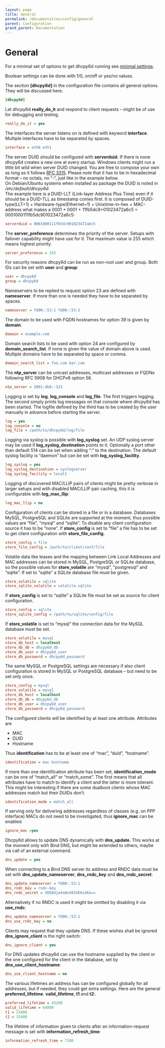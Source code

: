 ```yaml
---
layout: page
title: General
permalink: /documentation/config/general
parent: Configuration
grand_parent: Documentation
---
```


# General

For a minimal set of options to get dhcpy6d running see [minimal settings](/documentation/config/minimal/).

Boolean settings can be done with 1/0, on/off or yes/no values.

The section **[dhcpy6d]** in the configuration file contains all general options. They will be discussed here.

```ini
[dhcpy6d]
```

Let dhcpy6d **really_do_it** and respond to client requests – might be of use for debugging and testing.

```ini
really_do_it = yes
```

The interfaces the server listens on is defined with keyword **interface**. Multiple interfaces have to be separated by spaces.

```ini
interface = eth0 eth1
```

The server DUID should be configured with **serverduid**. If there is none dhcpy6d creates a new one at every startup. Windows clients might run a little bit wild when server DUID changed. You are free to compose your own as long as it follows [RFC 3315](http://tools.ietf.org/html/rfc3315). Please note that it has to be in hexadecimal format – no octals, no “-“, just like in the example below.  
On Debian/Ubuntu systems when installed as package the DUID is noted in _/etc/default/dhcpy6d_.  
The example here is a DUID-LLT (Link-layer Address Plus Time) even if it should be a DUID-TLL as timestamp comes first. It is composed of DUID-type(LLT=1) + Hardware-type(Ethernet=1) + Unixtime-in-hex + MAC-address what makes a 0001 + 0001 + 11fb5dc9+01023472a6c5 = 0001000111fb5dc901023472a6c5:

```ini
serverduid = 0001000111fb5dc901023472a6c5
```

The **server_preference** determines the priority of the server. Setups with failover capability might have use for it. The maximum value is 255 which means highest priority.

```ini
server_preference = 255
```

For security reasons dhcpy6d can be run as non-root user and group. Both IDs can be set with **user** and **group**:

```ini
user = dhcpy6d
group = dhcpy6d
```

Nameservers to be replied to request option 23 are defined with **nameserver**. If more than one is needed they have to be separated by spaces.

```ini
nameserver = fd00::53:1 fd00::53:2
```

The domain to be used with FQDN hostnames for option 39 is given by **domain**.

```ini
domain = example.com
```

Domain search lists to be used with option 24 are configured by **domain_search_list**. If none is given the value of domain above is used. Multiple domains have to be separated by space or comma.

```ini
domain_search_list = foo.com bar.com
```

The **ntp_server** can be unicast addresses, multicast addresses or FQDNs following RFC 5908 for DHCPv6 option 56.

```ini
ntp_server = 2001:db8::123
```

Logging is set by **log**, **log_console** and **log_file**. The first triggers logging. The second simply prints log messages on that console where dhcpy6d has been started. The logfile defined by the third has to be created by the user manually in advance before starting the server.

```ini
log = yes
log_console = no
log_file = /path/to/dhcpy6d/log/file
```

Logging via syslog is possible with **log_syslog** set. An UDP syslog server may be used if **log_syslog_destination** points to it. Optionally a port other than default 514 can be set when adding “:” to the destination. The default syslog facility is “daemon” but can be set with **log_syslog_facility**.

```ini
log_syslog = yes
log_syslog_destination = syslogserver
log_syslog_facility = local1
```

Logging of discovered MAC/LLIP pairs of clients might be pretty verbose in larger setups and with disabled MAC/LLIP pair caching, this it is configurable with **log_mac_llip**:

```ini
log_mac_llip = no
```

Configuration of clients can be stored in a file or in a database. Databases MySQL, PostgreSQL and SQLite are supported at the moment, thus possible values are “file”, “mysql” and “sqlite”. To disable any client configuration source it has to be “none”. If **store_config** is set to “file” a file has to be set to get client configuration with **store_file_config**.

```ini
store_config = file
store_file_config = /path/to/client/conf/file
```

Volatile data like leases and the mapping between Link Local Addresses and MAC addresses can be stored in MySQL, PostgreSQL or SQLite database, so the possible values for **store_volatile** are “mysql”, “postgresql” and “sqlite”. If set to “sqlite” a SQLite database file must be given.

```ini
store_volatile = sqlite
store_sqlite_volatile = volatile.sqlite
```

If **store_config** is set to “sqlite” a SQLite file must be set as source for client configuration.

```ini
store_config = sqlite
store_sqlite_config = /path/to/sqlite/config/file
```

If **store_volatile** is set to “mysql” the connection data for the MySQL database must be set.

```ini
store_volatile = mysql
store_db_host = localhost
store_db_db = dhcpy6d_db
store_db_user = dhcpy6d_user
store_db_password = dhcpy6d_password
```

The same MySQL or PostgreSQL settings are necessary if also client configuration is stored in MySQL or PostgreSQL database – but need to be set only once.

```ini
store_config = mysql
store_volatile = mysql
store_db_host = localhost
store_db_db = dhcpy6d_db
store_db_user = dhcpy6d_user
store_db_password = dhcpy6d_password
```

The configured clients will be identified by at least one attribute. Attributes are

- MAC
- DUID
- Hostname

Thus **identification** has to be at least one of “mac”, “duid”, “hostname”.

```ini
identification = mac hostname
```

If more than one identification attribute has been set, **identification_mode** can be one of “match_all” or “match_some”. The first means that all attributes have to match to identify a client and the latter is more tolerant. This might be interesting if there are some dualboot clients whose MAC addresses match but their DUIDs don’t.

```ini
identification_mode = match_all
```

If serving only for delivering addresses regardless of classes (e.g. on PPP interface) MACs do not need to be investigated, thus **ignore_mac** can be enabled.

```ini
ignore_mac =yes
```

Dhcpy6d allows to update DNS dynamically with **dns_update**. This works at the moment only with Bind DNS, but might be extended to others, maybe via call of an external command.

```ini
dns_update = yes
```

When connecting to a Bind DNS server its address and RNDC data must be set with **dns_update_nameserver**, **dns_rndc_key** and **dns_rndc_secret**:

```ini
dns_update_nameserver = fd00::53:1
dns_rndc_key = rndc-key
dns_rndc_secret = VDE8dje4sWsd93SKksdkk==
```

Alternatively if no RNDC is used it might be omitted by disabling it via **use_rndc**:

```ini
dns_update_nameserver = fd00::53:1
dns_use_rndc_key = no
```

Clients may request that they update DNS. If these wishes shall be ignored **dns_ignore_client** is the right switch:

```ini
dns_ignore_client = yes
```

For DNS updates dhcpy6d can use the hostname supplied by the client or the one configured for the client in the database, set by **dns_use_client_hostname**:

```ini
dns_use_client_hostname = no
```

The various lifetimes an address has can be configured globally for all addresses, but if needed, they could get extra settings. Here are the general **preferred_lifetime**. **valid_lifetime**, **t1** and **t2**:.

```ini
preferred_lifetime = 43200
valid_lifetime = 64800
t1 = 21600
t2 = 32400
```

The lifetime of information given to clients after an information-request message is set with **information_refresh_time**:

```ini
information_refresh_time = 7200
```
